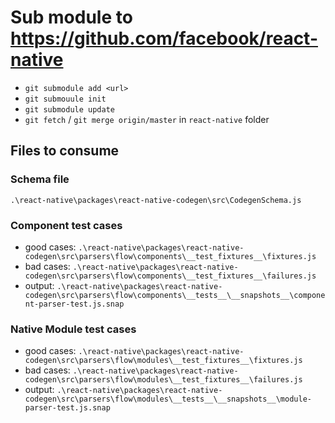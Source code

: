 # Sub module to https://github.com/facebook/react-native

- `git submodule add <url>`
- `git submouule init`
- `git submodule update`
- `git fetch` / `git merge origin/master` in `react-native` folder

## Files to consume

### Schema file

`.\react-native\packages\react-native-codegen\src\CodegenSchema.js`

### Component test cases
- good cases: `.\react-native\packages\react-native-codegen\src\parsers\flow\components\__test_fixtures__\fixtures.js`
- bad cases:  `.\react-native\packages\react-native-codegen\src\parsers\flow\components\__test_fixtures__\failures.js`
- output:     `.\react-native\packages\react-native-codegen\src\parsers\flow\components\__tests__\__snapshots__\component-parser-test.js.snap`

### Native Module test cases
- good cases: `.\react-native\packages\react-native-codegen\src\parsers\flow\modules\__test_fixtures__\fixtures.js`
- bad cases:  `.\react-native\packages\react-native-codegen\src\parsers\flow\modules\__test_fixtures__\failures.js`
- output:     `.\react-native\packages\react-native-codegen\src\parsers\flow\modules\__tests__\__snapshots__\module-parser-test.js.snap`
